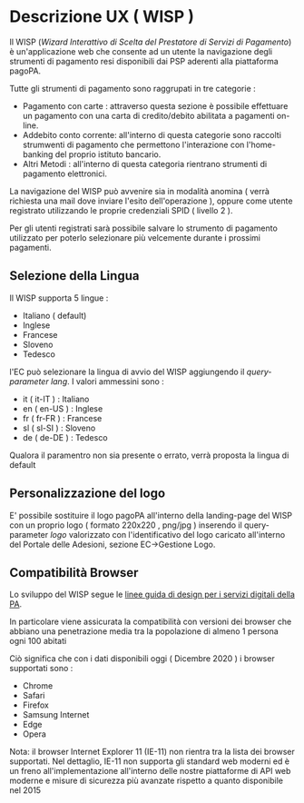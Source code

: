 Descrizione UX ( WISP )
===============================

Il WISP (*Wizard Interattivo di Scelta del Prestatore di Servizi di Pagamento*) è un'applicazione web che consente ad un utente la navigazione degli strumenti di pagamento resi disponibili dai PSP aderenti alla piattaforma pagoPA.

Tutte gli strumenti di pagamento sono raggrupati in tre categorie :

- Pagamento con carte : attraverso questa sezione è possibile effettuare un pagamento con una carta di credito/debito abilitata a pagamenti on-line.
- Addebito conto corrente: all'interno di questa categorie sono raccolti strumwenti di pagamento che permettono l'interazione con l'home-banking del proprio istituto bancario.
- Altri Metodi : all'interno di questa categoria rientrano strumenti di pagamento elettronici.

La navigazione del WISP può avvenire sia in modalità anomina ( verrà richiesta una mail dove inviare l'esito dell'operazione ), oppure come utente registrato utilizzando le proprie credenziali SPID ( livello 2 ).

Per gli utenti registrati sarà possibile salvare lo strumento di pagamento utilizzato per poterlo selezionare più velcemente durante i prossimi pagamenti.

## Selezione della Lingua

Il WISP supporta 5 lingue :

- Italiano ( default)
- Inglese
- Francese
- Sloveno
- Tedesco

l'EC può selezionare la lingua di avvio del WISP aggiungendo il *query-parameter* *lang*. I valori ammessini sono :

- it ( it-IT ) : Italiano
- en ( en-US ) : Inglese
- fr ( fr-FR ) : Francese
- sl ( sl-SI ) : Sloveno
- de ( de-DE ) : Tedesco

Qualora il paramentro non sia presente o errato, verrà proposta la lingua di default

## Personalizzazione del logo

E' possibile sostituire il logo pagoPA all'interno della landing-page del WISP con un proprio logo ( formato 220x220 , png/jpg ) inserendo il query-parameter _logo_ valorizzato con l'identificativo del logo caricato all'interno del Portale delle Adesioni, sezione EC->Gestione Logo.

## Compatibilità Browser

Lo sviluppo del WISP segue le [linee guida di design per i servizi digitali della PA](https://docs.italia.it/italia/designers-italia/design-linee-guida-docs/it/stabile/index.html).

In particolare viene assicurata la compatibilità con versioni dei browser che abbiano una penetrazione media tra la popolazione di almeno 1 persona ogni 100 abitati

Ciò significa che con i dati disponibili oggi ( Dicembre 2020 ) i browser supportati sono :

- Chrome
- Safari
- Firefox
- Samsung Internet
- Edge
- Opera

Nota: il browser Internet Explorer 11 (IE-11) non rientra tra la lista dei browser supportati. Nel dettaglio, IE-11 non supporta gli standard web moderni ed è un freno all'implementazione all'interno delle nostre piattaforme di API web moderne e misure di sicurezza più avanzate rispetto a quanto disponibile nel 2015